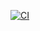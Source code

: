[![CI](https://github.com/mickbird/ps-excel-coordinates/actions/workflows/ci.yml/badge.svg)](https://github.com/mickbird/ps-excel-coordinates/actions/workflows/ci.yml)